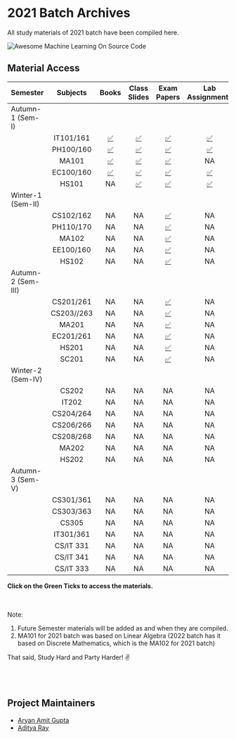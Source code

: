 # 2021 Batch Archives

All study materials of 2021 batch have been compiled here.


<img src="https://github.com/manjunath5496/manjunath5496.github.io/blob/master/ka1.png" alt="Awesome Machine Learning On Source Code" style="max-width:100%;">


## Material Access


| Semester | Subjects | Books | Class Slides | Exam Papers | Lab Assignments | Codes |
|:--------------|:----------------:|:----------------:|:----------------:|:-----------------:|:-----------------:|:-----------------:|
| Autumn-1 (Sem-I) | | | | |
| | IT101/161 | [:white_check_mark:](https://drive.google.com/drive/folders/1cIZZLSlOTrPte7FmR9ENCpdrefthwdda?usp=share_link) | [:white_check_mark:](https://drive.google.com/drive/folders/1E_yqi1hyuweQZQ-3P375EKNQiZQf2sjO?usp=share_link) | [:white_check_mark:](https://drive.google.com/drive/folders/1jTzX6BdxQAQtVYunzj43ic354EShtsBR?usp=share_link) | [:white_check_mark:](https://drive.google.com/drive/folders/1EBs9C4P4ZLK9ixOCOKdV_ZfsnQzXgwuz?usp=share_link) | [:white_check_mark:](https://github.com/aryanargupta/2021batcharchives/tree/main/Sem_1/IT161) | 
| | PH100/160 | [:white_check_mark:](https://drive.google.com/drive/folders/19ipqWGrjS6zKjqjlvnr63VCsyVLwqdc8?usp=share_link) | [:white_check_mark:](https://drive.google.com/drive/folders/1K4S62uAFHIUn1sVD3Ux_MF3XssLskcsn?usp=share_link) | [:white_check_mark:](https://drive.google.com/drive/folders/1d0zei0RAbj9Trmp0ODCO7F6Ew3JciqVA?usp=share_link) | [:white_check_mark:](https://drive.google.com/drive/folders/1E_TupU2GqYaVuQ3MGih4C6zPb7Duoe8Y?usp=share_link) | NA |
| | MA101 | [:white_check_mark:](https://drive.google.com/drive/folders/1FLSK3NEeZlfnm0JQDXiRsftFqBHW2CgB?usp=share_link) | [:white_check_mark:](https://drive.google.com/drive/folders/14Otj9-LOr38ACDMAGI9MyzaOL9xucq0v?usp=share_link) | [:white_check_mark:](https://drive.google.com/drive/folders/12E9RbLaEwbf6MkcflHpwgZR9ggbOG8zr?usp=share_link) | NA | NA |
| | EC100/160 | [:white_check_mark:](https://drive.google.com/drive/folders/15NyAvtFUKhLyz35nuYbLeUktxfEZgF5K?usp=share_link) | [:white_check_mark:](https://drive.google.com/drive/folders/1j-7Or62IGGz4mlsD6wtK7D0BFJsj8eR_?usp=share_link) | [:white_check_mark:](https://drive.google.com/drive/folders/1OJQu661QvytIQDc0hAwHxRdZcwiqF3l5?usp=share_link) | [:white_check_mark:](https://drive.google.com/drive/folders/1cc-2H0ET8qE-PKoThT3kMqo0vRE-iVzr?usp=share_link) | NA |
| | HS101 | NA | [:white_check_mark:](https://drive.google.com/drive/folders/1388tpjcUk6Dn6mHNK6TSl0UMOql6_7xk?usp=share_link) | [:white_check_mark:](https://drive.google.com/drive/folders/1A51_3e2LM3AFTeD4l7Jn1xMCMO3Yrt3b?usp=share_link) | [:white_check_mark:](https://drive.google.com/drive/folders/11JhwLSdr6-FcHHmYQy6k-zevYfkNCD0K?usp=share_link) | NA |
| Winter-1 (Sem-II) | | | | |
| | CS102/162 | NA | NA | [:white_check_mark:](https://drive.google.com/drive/folders/1FGa8rk02CHoTELgzC-EAgDTTv_-6bl_e) | NA | NA |
| | PH110/170 | NA | NA | [:white_check_mark:](https://drive.google.com/drive/folders/1G3nCa1BM1nwUCVDTdln-6nFy_KSuO2P0) | NA | NA |
| | MA102 | NA | NA | [:white_check_mark:](https://drive.google.com/drive/folders/1FrfizxDFDQOCxQKhJqmdXh1xx36T1Zss) | NA | NA |
| | EE100/160 | NA | NA | [:white_check_mark:](https://drive.google.com/drive/folders/1GOKpymnuVj2MuVIpq9IDdjh2ufY9eo-4) | NA | NA |
| | HS102 | NA | NA | [:white_check_mark:](https://drive.google.com/drive/folders/1FR_7vPfCx9G_u1WF_Fp-zRwKf3tua07g) | NA | NA |
| Autumn-2 (Sem-III) | | | | |
| | CS201/261 | NA | NA | [:white_check_mark:](https://drive.google.com/drive/folders/1jCkQ6ys-CB0FSipOoeHpAwnyo5beeJRa?usp=sharing) | NA | NA |
| | CS203//263 | NA | NA | [:white_check_mark:](https://drive.google.com/drive/folders/1j6k7Qy7h3mGoXoL0EAAdkXv3pv93ipuw?usp=sharing) | NA | [✅](https://github.com/aryanargupta/AlgoLabArchives) |
| | MA201 | NA | NA | [:white_check_mark:](https://drive.google.com/drive/folders/11w6oNACwBWQI6mKJPtgygI25nkV9QOGo?usp=sharing) | NA | NA |
| | EC201/261 | NA | NA | [:white_check_mark:](https://drive.google.com/drive/folders/1M1MbEpSapU4LjO1p4r4g8oZ6GfNly7zZ?usp=sharing) | NA | NA |
| | HS201 | NA | NA | [:white_check_mark:](https://drive.google.com/drive/folders/1vYU-BaszEeeLdSrueHjSa-0qRdIAoyND?usp=sharing) | NA | NA |
| | SC201 | NA | NA | [:white_check_mark:](https://drive.google.com/drive/folders/1h8ris9TLcSAapJL-_vsZXA8zDgC6mOae?usp=sharing) | NA | NA |
| Winter-2 (Sem-IV) | | | | |
| | CS202 | NA | NA | NA | NA | NA |
| | IT202 | NA | NA | NA | NA | NA |
| | CS204/264 | NA | NA | NA | NA | NA |
| | CS206/266 | NA | NA | NA | NA | NA |
| | CS208/268 | NA | NA | NA | NA | NA |
| | MA202 | NA | NA | NA | NA | NA |
| | HS202 | NA | NA | NA | NA | NA |
| Autumn-3 (Sem-V) | | | | |
| | CS301/361 | NA | NA | NA | NA | NA |
| | CS303/363 | NA | NA | NA | NA | NA |
| | CS305 | NA | NA | NA | NA | NA |
| | IT301/361 | NA | NA | NA | NA | NA |
| | CS/IT 331 | NA | NA | NA | NA | NA |
| | CS/IT 341 | NA | NA | NA | NA | NA |
| | CS/IT 333 | NA | NA | NA | NA | NA |

**Click on the Green Ticks to access the materials.**

<br/><br/>
Note:
1. Future Semester materials will be added as and when they are compiled.
2. MA101 for 2021 batch was based on Linear Algebra (2022 batch has it based on Discrete Mathematics, which is the MA102 for 2021 batch)


That said, Study Hard and Party Harder! :v:


<!--## Credits

Exam papers by [] -->
<br/><br/>

## Project Maintainers

* [Aryan Amit Gupta](https://github.com/aryanargupta)
* [Aditya Ray](https://github.com/adi-ray)
